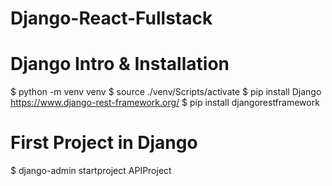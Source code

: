 # Django-React-Fullstack

# Django Intro & Installation
$ python -m venv venv
$ source ./venv/Scripts/activate
$ pip install Django
https://www.django-rest-framework.org/
$ pip install djangorestframework

# First Project in Django
$ django-admin startproject APIProject